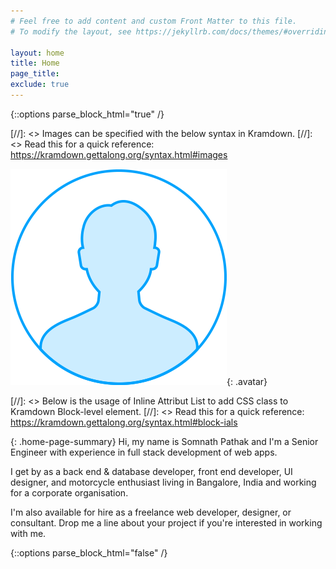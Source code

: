 ```yaml
---
# Feel free to add content and custom Front Matter to this file.
# To modify the layout, see https://jekyllrb.com/docs/themes/#overriding-theme-defaults

layout: home
title: Home
page_title:
exclude: true
---
```


{::options parse_block_html="true" /}

<div class="home-col-1">

[//]: <> Images can be specified with the below syntax in Kramdown.
[//]: <> Read this for a quick reference: https://kramdown.gettalong.org/syntax.html#images

![Somnath Pathak](assets/img/avatar5.png){: .avatar}

</div>

<div class="home-col-2">

[//]: <> Below is the usage of Inline Attribut List to add CSS class to Kramdown Block-level element.
[//]: <> Read this for a quick reference: https://kramdown.gettalong.org/syntax.html#block-ials

{: .home-page-summary}
Hi, my name is Somnath Pathak and I'm a Senior Engineer with experience in full stack development of web apps.

I get by as a back end & database developer, front end developer, UI designer, and motorcycle enthusiast living in Bangalore, India and working for a corporate organisation.

I'm also available for hire as a freelance web developer, designer, or consultant. Drop me a line about your project if you're interested in working with me.

</div>

{::options parse_block_html="false" /}
